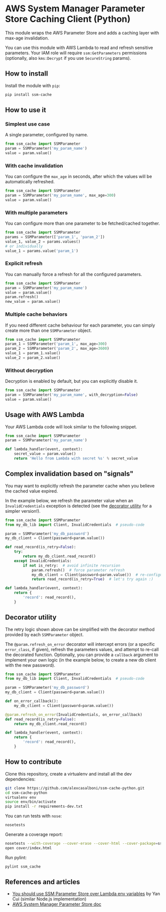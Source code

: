 AWS System Manager Parameter Store Caching Client (Python)
==========================================================


This module wraps the AWS Parameter Store and adds a caching layer with max-age invalidation.

You can use this module with AWS Lambda to read and refresh sensitive parameters. Your IAM role will require `ssm:GetParameters` permissions (optionally, also `kms:Decrypt` if you use `SecureString` params).

## How to install

Install the module with `pip`:

```bash
pip install ssm-cache
```

## How to use it

### Simplest use case

A single parameter, configured by name.

```python
from ssm_cache import SSMParameter
param = SSMParameter('my_param_name')
value = param.value()
```

### With cache invalidation

You can configure the `max_age` in seconds, after which the values will be automatically refreshed.

```python
from ssm_cache import SSMParameter
param = SSMParameter('my_param_name', max_age=300)
value = param.value()
```

### With multiple parameters

You can configure more than one parameter to be fetched/cached together.

```python
from ssm_cache import SSMParameter
params = SSMParameter(['param_1', 'param_2'])
value_1, value_2 = params.values()
# or individually
value_1 = params.value('param_1')
```

### Explicit refresh

You can manually force a refresh for all the configured parameters.

```python
from ssm_cache import SSMParameter
param = SSMParameter('my_param_name')
value = param.value()
param.refresh()
new_value = param.value()
```

### Multiple cache behaviors

If you need different cache behaviour for each parameter, you can simply create more than one `SSMParameter` object.

```python
from ssm_cache import SSMParameter
param_1 = SSMParameter('param_1', max_age=300)
param_2 = SSMParameter('param_2', max_age=3600)
value_1 = param_1.value()
value_2 = param_2.value()
```

### Without decryption

Decryption is enabled by default, but you can explicitly disable it.

```python
from ssm_cache import SSMParameter
param = SSMParameter('my_param_name', with_decryption=False)
value = param.value()
```

## Usage with AWS Lambda

Your AWS Lambda code will look similar to the following snippet.

```python
from ssm_cache import SSMParameter
param = SSMParameter('my_param_name')

def lambda_handler(event, context):
    secret_value = param.value()
    return 'Hello from Lambda with secret %s' % secret_value

```

## Complex invalidation based on "signals"

You may want to explicitly refresh the parameter cache when you believe the cached value expired.

In the example below, we refresh the parameter value when an `InvalidCredentials` exception is detected (see the [decorator utility](#decorator-utility) for a simpler version!).

```python
from ssm_cache import SSMParameter
from my_db_lib import Client, InvalidCredentials  # pseudo-code

param = SSMParameter('my_db_password')
my_db_client = Client(password=param.value())

def read_record(is_retry=False):
    try:
        return my_db_client.read_record()
    except InvalidCredentials:
        if not is_retry:  # avoid infinite recursion
            param.refresh()  # force parameter refresh
            my_db_client = Client(password=param.value())  # re-configure db client
            return read_record(is_retry=True)  # let's try again :)

def lambda_handler(event, context):
    return {
        'record': read_record(),
    }
```

## Decorator utility

The retry logic shown above can be simplified with the decorator method provided by each `SSMParameter` object.

The `@param.refresh_on_error` decorator will intercept errors (or a specific `error_class`, if given), refresh the parameters values, and attempt to re-call the decorated function. Optionally, you can provide a `callback` argument to implement your own logic (in the example below, to create a new db client with the new password).

```python
from ssm_cache import SSMParameter
from my_db_lib import Client, InvalidCredentials  # pseudo-code

param = SSMParameter('my_db_password')
my_db_client = Client(password=param.value())

def on_error_callback():
    my_db_client = Client(password=param.value())

@param.refresh_on_error(InvalidCredentials, on_error_callback)
def read_record(is_retry=False):
    return my_db_client.read_record()

def lambda_handler(event, context):
    return {
        'record': read_record(),
    }
```

## How to contribute

Clone this repository, create a virtualenv and install all the dev dependencies:

```bash
git clone https://github.com/alexcasalboni/ssm-cache-python.git
cd ssm-cache-python
virtualenv env
source env/bin/activate
pip install -r requirements-dev.txt
```

You can run tests with `nose`:

```bash
nosetests
```

Generate a coverage report:

```bash
nosetests --with-coverage --cover-erase --cover-html --cover-package=ssm_cache
open cover/index.html
```

Run pylint:

```bash
pylint ssm_cache
```

## References and articles

* [You should use SSM Parameter Store over Lambda env variables](https://hackernoon.com/you-should-use-ssm-parameter-store-over-lambda-env-variables-5197fc6ea45b) by Yan Cui (similar Node.js implementation)
* [AWS System Manager Parameter Store doc](https://docs.aws.amazon.com/systems-manager/latest/userguide/systems-manager-paramstore.html)